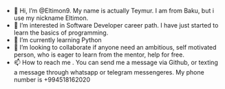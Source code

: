 - 👋 Hi, I’m @Eltimon9. My name is actually Teymur. I am from Baku, but i use my nickname Eltimon.
- 👀 I’m interested in Software Developer career path. I have just started to learn the basics of programming.
- 🌱 I’m currently learning Python
- 💞️ I’m looking to collaborate if anyone need an ambitious, self motivated person, who is eager to learn from the mentor, help for free.
- 📫 How to reach me . You can send me a message via Github, or texting a message through whatsapp or telegram messengeres. My phone number is +994518162020

<!---
Eltimon9/Eltimon9 is a ✨ special ✨ repository because its `README.md` (this file) appears on your GitHub profile.
You can click the Preview link to take a look at your changes.
--->
